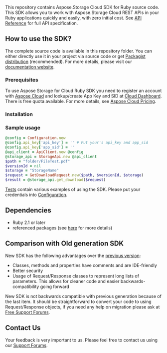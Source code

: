 This repository contains Aspose.Storage Cloud SDK for Ruby source code. This SDK allows you to work with Aspose.Storage Cloud REST APIs in your Ruby applications quickly and easily, with zero initial cost.
See [API Reference](https://apireference.aspose.cloud/storage/) for full API specification.

## How to use the SDK?
The complete source code is available in this repository folder. You can either directly use it in your project via source code or get [Packagist distribution]() (recommended). For more details, please visit our [documentation website](https://docs.aspose.cloud/display/storagecloud/Available+SDKs).

### Prerequisites

To use Aspose Storage for Cloud Ruby SDK you need to register an account with [Aspose Cloud](https://www.aspose.cloud/) and lookup/create App Key and SID at [Cloud Dashboard](https://dashboard.aspose.cloud/#/apps). There is free quota available. For more details, see [Aspose Cloud Pricing](https://purchase.aspose.cloud/pricing).

### Installation


### Sample usage
```ruby
@config = Configuration.new
@config.api_key['api_key'] = '' # Put your's api_key and app_sid
@config.api_key['app_sid'] = ''
@api_client = ApiClient.new @config
@storage_api = StorageApi.new @api_client
$path = "folder/FileTest.pdf"
$versionId = nil
$storage = "StorageName"
$request = GetDownloadRequest.new($path, $versionId, $storage)
$result = @storage_api.get_download($request)
```
      
[Tests](tests/) contain various examples of using the SDK.
Please put your credentials into [Configuration](lib/Aspose/Storage/configuration.rb).

## Dependencies
- Ruby 2.1 or later
- referenced packages (see [here](Gemfile) for more details)

## Comparison with Old generation SDK
New SDK has the following advantages over the [previous version](https://github.com/aspose-storage/Aspose.Storage-for-Cloud):
+ Classes, methods and properties have comments and are IDE-friendly
+ Better security
+ Usage of Request/Response classes to represent long lists of parameters. This allows for cleaner code and easier backwards-compatibility going forward

New SDK is not backwards compatible with previous generation because of the last item. It should be straightforward to convert your code to using Request/Response objects, if you need any help on migration please ask at [Free Support Forums](https://forum.aspose.cloud/).

## Contact Us
Your feedback is very important to us. Please feel free to contact us using our [Support Forums](https://forum.aspose.cloud/c/storage).
